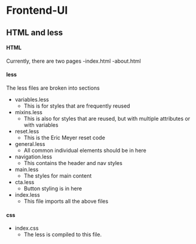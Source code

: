 # Frontend-UI

## HTML and less

#### HTML
Currently, there are two pages
-index.html
-about.html

#### less
The less files are broken into sections
- variables.less
  - This is for styles that are frequently reused
- mixins.less
  - This is also for styles that are reused, but with multiple attributes or with variables
- reset.less
  - This is the Eric Meyer reset code
- general.less
  - All common individual elements should be in here
- navigation.less
  - This contains the header and nav styles
- main.less
  - The styles for main content
- cta.less
  - Button styling is in here
- index.less
  - This file imports all the above files

#### css
- index.css
  - The less is compiled to this file.